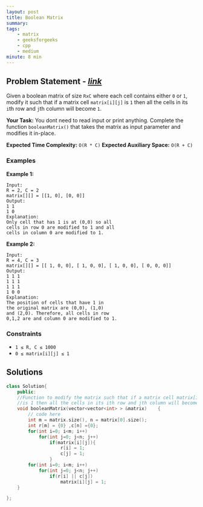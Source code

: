 ```yaml
---
layout: post
title: Boolean Matrix
summary:
tags:
    - matrix
    - geeksforgeeks
    - cpp
    - medium
minute: 8 min
---
```


## Problem Statement - [*link*](https://practice.geeksforgeeks.org/problems/boolean-matrix-problem-1587115620/0/#)  

Given a boolean matrix of size `RxC` where each cell contains either `0` or `1`, modify it such that if a matrix cell `matrix[i][j]` is `1` then all the cells in its `i`th row and `j`th column will become `1`.   

**Your Task:** 
You dont need to read input or print anything. Complete the function `booleanMatrix()` that takes the matrix as input parameter and modifies it in-place.

**Expected Time Complexity:** `O(R * C)` 
**Expected Auxiliary Space:** `O(R + C)`  

### Examples

**Example 1:**   
```
Input:
R = 2, C = 2
matrix[][] = [[1, 0], [0, 0]]
Output: 
1 1
1 0 
Explanation:
Only cell that has 1 is at (0,0) so all 
cells in row 0 are modified to 1 and all 
cells in column 0 are modified to 1.
```

**Example 2:**   
```
Input:
R = 4, C = 3
matrix[][] = [[ 1, 0, 0], [ 1, 0, 0], [ 1, 0, 0], [ 0, 0, 0]]
Output: 
1 1 1
1 1 1
1 1 1
1 0 0 
Explanation:
The position of cells that have 1 in
the original matrix are (0,0), (1,0)
and (2,0). Therefore, all cells in row
0,1,2 are and column 0 are modified to 1. 
```

### Constraints

+ `1 ≤ R, C ≤ 1000`
+ `0 ≤ matrix[i][j] ≤ 1`

## Solutions

```cpp
class Solution{
    public:
    //Function to modify the matrix such that if a matrix cell matrix[i][j]
    //is 1 then all the cells in its ith row and jth column will become 1.
    void booleanMatrix(vector<vector<int> > &matrix)    {
        // code here
        int m = matrix.size(), n = matrix[0].size(); 
        int r[m] = {0} ,c[n] ={0};
        for(int i=0; i<m; i++)
            for(int j=0; j<n; j++)
                if(matrix[i][j]){
                    r[i] = 1;
                    c[j] = 1;
                }
        for(int i=0; i<m; i++)
            for(int j=0; j<n; j++)
                if(r[i] || c[j])
                    matrix[i][j] = 1;
    }

};
```

